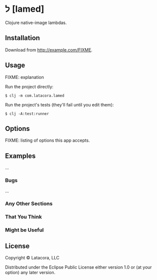 # ﬥ [lamed]

Clojure native-image lambdas.

## Installation

Download from http://example.com/FIXME.

## Usage

FIXME: explanation

Run the project directly:

    $ clj -m com.latacora.lamed

Run the project's tests (they'll fail until you edit them):

    $ clj -A:test:runner

## Options

FIXME: listing of options this app accepts.

## Examples

...

### Bugs

...

### Any Other Sections
### That You Think
### Might be Useful

## License

Copyright © Latacora, LLC

Distributed under the Eclipse Public License either version 1.0 or (at
your option) any later version.
